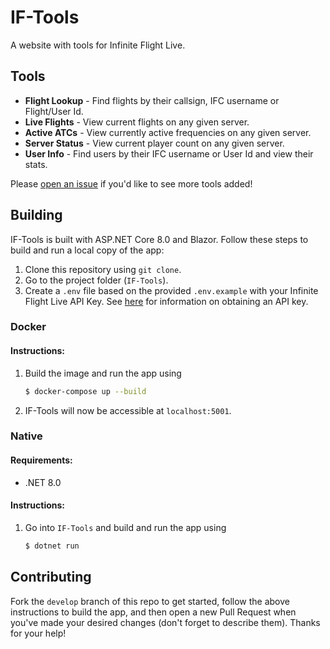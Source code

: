 # IF-Tools
A website with tools for Infinite Flight Live.

## Tools
 - **Flight Lookup** - Find flights by their callsign, IFC username or Flight/User Id.
 - **Live Flights** - View current flights on any given server.
 - **Active ATCs** - View currently active frequencies on any given server.
 - **Server Status** - View current player count on any given server.
 - **User Info** - Find users by their IFC username or User Id and view their stats.

Please [open an issue](https://github.com/if-tools/IF-Tools/issues/new?assignees=&labels=enhancement&template=feature_request.md) if you'd like to see more tools added!

## Building
IF-Tools is built with ASP.NET Core 8.0 and Blazor. Follow these steps to build and run a local copy of the app:

1. Clone this repository using `git clone`.
2. Go to the project folder (`IF-Tools`).
3. Create a `.env` file based on the provided `.env.example` with your Infinite Flight Live API Key. See [here](https://infiniteflight.com/guide/developer-reference/live-api/overview#obtaining-an-api-key) for information on obtaining an API key.

### Docker
#### Instructions:
1. Build the image and run the app using
    ```bash
    $ docker-compose up --build
    ```
2. IF-Tools will now be accessible at `localhost:5001`.

### Native
#### Requirements:
- .NET 8.0

#### Instructions:
1. Go into `IF-Tools` and build and run the app using
   ```bash
   $ dotnet run
   ```

## Contributing
Fork the `develop` branch of this repo to get started, follow the above instructions to build the app, and then open a new Pull Request when you've made your desired changes (don't forget to describe them). Thanks for your help!